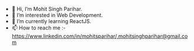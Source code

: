 - 👋 Hi, I’m Mohit Singh Parihar.
- 👀 I’m interested in Web Development.
- 🌱 I’m currently learning ReactJS.
- 📫 How to reach me :-https://www.linkedin.com/in/mohitsparihar/,mohitsinghparihar@gmail.com

<!---
mohitsinghp/mohitsinghp is a ✨ special ✨ repository because its `README.md` (this file) appears on your GitHub profile.
You can click the Preview link to take a look at your changes.
--->
